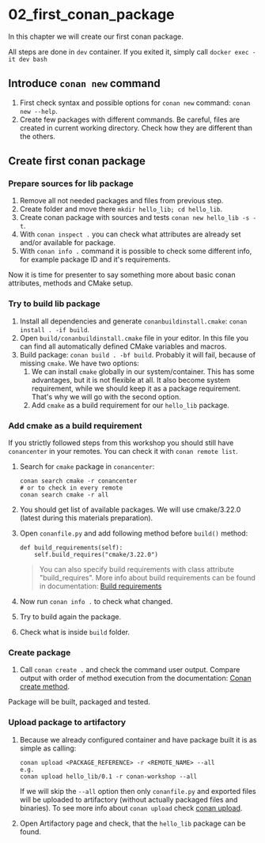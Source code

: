 # 02_first_conan_package

In this chapter we will create our first conan package.

All steps are done in `dev` container.
If you exited it, simply call `docker exec -it dev bash`

## Introduce `conan new` command

1. First check syntax and possible options for `conan new` command:
`conan new --help`.
2. Create few packages with different commands. Be careful, files are created
in current working directory. Check how they are different than the others.

## Create first conan package

### Prepare sources for lib package

1. Remove all not needed packages and files from previous step.
2. Create folder and move there `mkdir hello_lib; cd hello_lib`.
3. Create conan package with sources and tests `conan new hello_lib -s -t`.
4. With `conan inspect .` you can check what attributes are already set and/or
available for package.
5. With `conan info .` command it is possible to check some different info,
for example package ID and it's requirements.

Now it is time for presenter to say something more about basic conan attributes,
methods and CMake setup.

### Try to build lib package

1. Install all dependencies and generate `conanbuildinstall.cmake`:
`conan install . -if build`.
2. Open `build/conanbuildinstall.cmake` file in your editor. In this file you can
find all automatically defined CMake variables and macros.
3. Build package: `conan build . -bf build`. Probably it will fail, because of
missing `cmake`. We have two options:
    1. We can install `cmake` globally in our system/container. This has some
    advantages, but it is not flexible at all. It also become system requirement,
    while we should keep it as a package requirement. That's why we will go with
    the second option.
    2. Add `cmake` as a build requirement for our `hello_lib` package.

### Add cmake as a build requirement

If you strictly followed steps from this workshop you should still have
`conancenter` in your remotes. You can check it with `conan remote list`.

1. Search for `cmake` package in `conancenter`:

    ```script
    conan search cmake -r conancenter
    # or to check in every remote
    conan search cmake -r all
    ```

2. You should get list of available packages. We will use cmake/3.22.0 (latest
during this materials preparation).
3. Open `conanfile.py` and add following method before `build()` method:

    ```script
    def build_requirements(self):
        self.build_requires("cmake/3.22.0")
    ```

    > You can also specify build requirements with class attribute
    "build_requires". More info about build requirements can be found in
    documentation: [Build requirements](https://docs.conan.io/en/1.35/devtools/build_requires.html)
4. Now run `conan info .` to check what changed.
5. Try to build again the package.
6. Check what is inside `build` folder.

### Create package

1. Call `conan create .` and check the command user output. Compare output with
order of method execution from the documentation:
[Conan create method](https://docs.conan.io/en/latest/reference/commands/creator/create.html).

Package will be built, packaged and tested.

### Upload package to artifactory

1. Because we already configured container and have package built it is as simple
as calling:

    ```script
    conan upload <PACKAGE_REFERENCE> -r <REMOTE_NAME> --all
    e.g.
    conan upload hello_lib/0.1 -r conan-workshop --all
    ```

    If we will skip the `--all` option then only `conanfile.py` and exported files
    will be uploaded to artifactory (without actually packaged files and binaries).
    To see more info about `conan upload` check
    [conan upload](https://docs.conan.io/en/latest/reference/commands/creator/upload.html).

2. Open Artifactory page and check, that the `hello_lib` package can be found.
